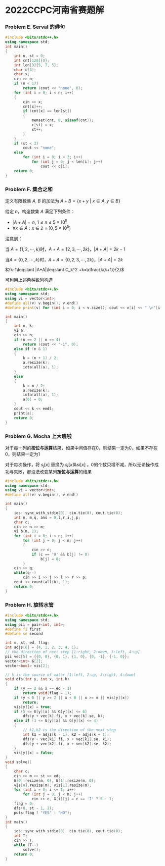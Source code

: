 # 2022CCPC河南省赛题解

### Problem E. Serval 的俳句

```cpp
#include <bits/stdc++.h>
using namespace std;
int main()
{
    int n, st = 0;
    int cnt[128]{0};
    int len[3]{5, 7, 5};
    char c[3];
    char x;
    cin >> n;
    if (n < 17)
        return (cout << "none", 0);
    for (int i = 0; i < n; i++)
    {
        cin >> x;
        cnt[x]++;
        if (cnt[x] == len[st])
        {
            memset(cnt, 0, sizeof(cnt));
            c[st] = x;
            st++;
        }
    }
    if (st < 3)
        cout << "none";
    else
        for (int i = 0; i < 3; i++)
            for (int j = 0; j < len[i]; j++)
                cout << c[i];
    return 0;
}
```

### Problem F. 集合之和

定义有限数集 $A$, $B$ 的加法为 $A+B=\{x+y\ |\ x\in A,y\in B\}$

给定 $n$，构造数集 $A$ 满足下列条件：

- $|A+A|=n,\ 1\le n\le 5\times 10^5$
- $\forall x\in A:x\in\mathbb{Z}\cap[0,5\times 10^5]$

注意到：

当 $A=\{1,2,\cdots ,k\}$时，$A+A=\{2,3,\cdots ,2k\}$，$|A+A|=2k-1$

当$A=\{0,2,\cdots ,k\}$时，$A+A=\{0,2,3,\cdots ,2k\}$，$|A+A|=2k$

$2k-1\leqslant |A+A|\leqslant C_k^2 +k=\dfrac{k(k+1)}{2}$

可利用上述两种数列构造

```cpp
#include <bits/stdc++.h>
using namespace std;
using vi = vector<int>;
#define all(v) v.begin(), v.end()
#define print(v) for (int i = 0; i < v.size(); cout << v[i] << " \n"[i == v.size() - 1], ++i)

int main()
{
    int n, k;
    vi a;
    cin >> n;
    if (n == 2 || n == 4)
        return (cout << "-1", 0);
    else if (n & 1)
    {
        k = (n + 1) / 2;
        a.resize(k);
        iota(all(a), 1);
    }
    else
    {
        k = n / 2;
        a.resize(k);
        iota(all(a), 1);
        a[0] = 0;
    }
    cout << k << endl;
    print(a);
    return 0;
}
```

### Problem G. Mocha 上大班啦

对于每一列的**按位与运算**结果，如果中间值存在0，则结果一定为0，如果不存在0，则结果一定为1

对于每次操作，将 $s_j [x]$ 替换为 $sj [x] \& si [x]$ ，0的个数只增不减，所以无论操作成功与失败，都没法改变某列**按位与运算**的结果

```cpp
#include <bits/stdc++.h>
using namespace std;
using vi = vector<int>;
#define all(v) v.begin(), v.end()

int main()
{
    ios::sync_with_stdio(0), cin.tie(0), cout.tie(0);
    int n, m,q, ans = 0,l,r,i,j,p;
    char c;
    cin >> n >> m;
    vi b(m, 1);
    for (int i = 0; i < n; i++)
        for (int j = 0; j < m; j++)
        {
            cin >> c;
            if (c == '0' && b[j] != 0)
                b[j] = 0;
        }
    cin >> q;
    while(q--)
        cin >> i >> j >> l >> r >> p;
    cout << count(all(b), 1);
    return 0;
}
```

### Problem H. 旋转水管



```cpp
#include <bits/stdc++.h>
using namespace std;
using pii = pair<int, int>;
#define fi first
#define se second

int m, st, ed, flag;
int adjs[6] = {4, 1, 2, 3, 4, 1};
// the direction of next step [1:right, 2:down, 3:left, 4:up]
pii vec[5] = {{0, 0}, {0, 1}, {1, 0}, {0, -1}, {-1, 0}};
vector<int> G[2];
vector<bool> vis[2];

// k is the source of water [1:left, 2:up, 3:right, 4:down]
void dfs(int y, int x, int k)
{
    if (y == 2 && x == ed - 1)
        return void(flag = 1);
    if (y < 0 || y >= 2 || x < 0 || x >= m || vis[y][x])
        return;
    vis[y][x] = true;
    if (5 <= G[y][x] && G[y][x] <= 6)
        dfs(y + vec[k].fi, x + vec[k].se, k);
    else if (1 <= G[y][x] && G[y][x] <= 4)
    {
        // k1,k2 is the direction of the next step
        int k1 = adjs[k - 1], k2 = adjs[k + 1];
        dfs(y + vec[k1].fi, x + vec[k1].se, k1);
        dfs(y + vec[k2].fi, x + vec[k2].se, k2);
    }
    vis[y][x] = false;
}
void solve()
{
    char c;
    cin >> m >> st >> ed;
    G[0].resize(m, 0), G[1].resize(m, 0);
    vis[0].resize(m), vis[1].resize(m);
    for (int i = 0; i <= 1; i++)
        for (int j = 0; j < m; j++)
            cin >> c, G[i][j] = c == 'I' ? 5 : 1;
    flag = 0;
    dfs(0, st - 1, 2);
    puts(flag ? "YES" : "NO");
}
int main()
{
    ios::sync_with_stdio(0), cin.tie(0), cout.tie(0);
    int T;
    cin >> T;
    while (T--)
        solve();
    return 0;
}	
```

